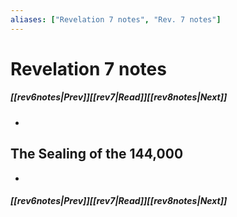 ```yaml
---
aliases: ["Revelation 7 notes", "Rev. 7 notes"]
---
```

# Revelation 7 notes
##### <span class=arrow-left></span>[[rev6notes|Prev]]<span class=navigation-separator></span>[[rev7|Read]]<span class=navigation-separator></span>[[rev8notes|Next]]<span class=arrow-right></span>
- 
## The Sealing of the 144,000
- 
##### <span class=arrow-left></span>[[rev6notes|Prev]]<span class=navigation-separator></span>[[rev7|Read]]<span class=navigation-separator></span>[[rev8notes|Next]]<span class=arrow-right></span>